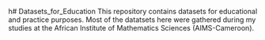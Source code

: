 h# Datasets_for_Education
This repository contains datasets for educational and practice purposes. Most of the datatsets here were gathered during my studies at the African Institute of Mathematics Sciences (AIMS-Cameroon).
